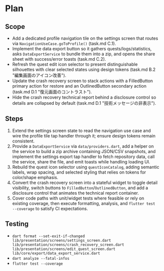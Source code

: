 # Plan

## Scope
- Add a dedicated profile navigation tile on the settings screen that routes via `NavigationUseCase.goToProfile()` (task.md C.1).
- Implement the data export button so it gathers quests/logs/statistics, asks `DataExportService` to bundle them into a zip, and opens the share sheet with success/error toasts (task.md C.2).
- Refresh the quest edit icon selector to present distinguishable silhouettes with clear selected states using design tokens (task.md B.2 "編集画面のアイコン改善").
- Update the crash recovery screen to stack actions with a FilledButton primary action for restore and an OutlinedButton secondary action (task.md D.1 "復元画面のコントラスト").
- Hide the crash recovery technical report behind a disclosure control so details are collapsed by default (task.md D.1 "技術メッセージの非表示").

## Steps
1. Extend the settings screen state to read the navigation use case and wire the profile tile tap handler through it; ensure design tokens remain consistent.
2. Provide a `DataExportService` via `data/providers.dart`, add a helper on the service to build a zip archive containing JSON/CSV snapshots, and implement the settings export tap handler to fetch repository data, call the service, share the file, and emit toasts while handling loading UI.
3. Rebuild the quest icon selector using `questIconCatalog`, adding semantic labels, wrap spacing, and selected styling that relies on tokens for color/shape emphasis.
4. Convert the crash recovery screen into a stateful widget to toggle detail visibility, switch buttons to `FilledButton`/`OutlinedButton`, and add a disclosure control that animates the technical report container.
5. Cover code paths with unit/widget tests where feasible or rely on existing coverage, then execute formatting, analysis, and `flutter test --coverage` to satisfy CI expectations.

## Testing
- `dart format --set-exit-if-changed lib/presentation/screens/settings_screen.dart lib/presentation/screens/crash_recovery_screen.dart lib/presentation/screens/edit_quest_screen.dart lib/core/export/data_export_service.dart`
- `dart analyze --fatal-infos`
- `flutter test --coverage`
